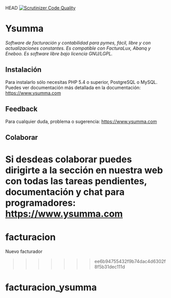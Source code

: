 HEAD
[![Scrutinizer Code Quality](https://scrutinizer-ci.com/g/NeoRazorX/facturascripts_2015/badges/quality-score.png?b=beta)](https://scrutinizer-ci.com/g/NeoRazorX/facturascripts_2015/?branch=beta)

# Ysumma
*Software de facturación y contabilidad para pymes, fácil, libre y con actualizaciones constantes. Es compatible con FacturaLux, Abanq y Eneboo. Es software libre bajo licencia GNU/LGPL.*

## Instalación
Para instalarlo sólo necesitas PHP 5.4 o superior, PostgreSQL o MySQL. Puedes ver documentación más detallada en la documentación:
https://www.ysumma.com

## Feedback
Para cualquier duda, problema o sugerencia:
https://www.ysumma.com

## Colaborar
Si desdeas colaborar puedes dirigirte a la sección en nuestra web con todas las tareas pendientes, documentación y chat para programadores:
https://www.ysumma.com
=======
# facturacion
Nuevo facturador
>>>>>>> ee6b94755432f9b74dac4d6302f8f5b31dec111d
# facturacion_ysumma
